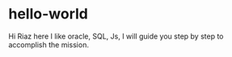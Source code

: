 # hello-world

Hi Riaz here I like oracle, SQL, Js, 
I will guide you step by step to accomplish the mission.
